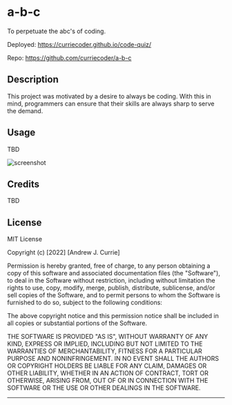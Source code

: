 # a-b-c
To perpetuate the abc's of coding.

Deployed: https://curriecoder.github.io/code-quiz/

Repo: https://github.com/curriecoder/a-b-c

## Description

This project was motivated by a desire to always be coding. With this in mind, programmers can ensure that their skills are always sharp to serve the demand.

## Usage

TBD

  ![screenshot](assets/images/imgname.type)

## Credits

TBD


## License

MIT License

Copyright (c) [2022] [Andrew J. Currie]

Permission is hereby granted, free of charge, to any person obtaining a copy
of this software and associated documentation files (the "Software"), to deal
in the Software without restriction, including without limitation the rights
to use, copy, modify, merge, publish, distribute, sublicense, and/or sell
copies of the Software, and to permit persons to whom the Software is
furnished to do so, subject to the following conditions:

The above copyright notice and this permission notice shall be included in all
copies or substantial portions of the Software.

THE SOFTWARE IS PROVIDED "AS IS", WITHOUT WARRANTY OF ANY KIND, EXPRESS OR
IMPLIED, INCLUDING BUT NOT LIMITED TO THE WARRANTIES OF MERCHANTABILITY,
FITNESS FOR A PARTICULAR PURPOSE AND NONINFRINGEMENT. IN NO EVENT SHALL THE
AUTHORS OR COPYRIGHT HOLDERS BE LIABLE FOR ANY CLAIM, DAMAGES OR OTHER
LIABILITY, WHETHER IN AN ACTION OF CONTRACT, TORT OR OTHERWISE, ARISING FROM,
OUT OF OR IN CONNECTION WITH THE SOFTWARE OR THE USE OR OTHER DEALINGS IN THE
SOFTWARE.

---
